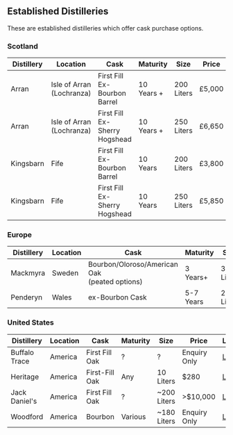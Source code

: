 ## Established Distilleries

These are established distilleries which offer cask purchase options.

### Scotland

| Distillery|Location|Cask|Maturity|Size| Price  |Link|
|-----------|--------|----|--------|----|--------|----|
|Arran|Isle of Arran (Lochranza)|First Fill Ex-Bourbon Barrel|10 Years +|200 Liters| £5,000 |[Link](https://www.arranwhisky.com/our-distillery/buy-a-whisky-cask)
|Arran|Isle of Arran (Lochranza)|First Fill Ex-Sherry Hogshead|10 Years +|250 Liters| £6,650 |[Link](https://www.arranwhisky.com/our-distillery/buy-a-whisky-cask)
|Kingsbarn|Fife|First Fill Ex-Bourbon Barrel|10 Years|200 Liters| £3,800 |[Link](https://www.kingsbarnsdistillery.com/collections/private-cask-ownership/products/kingsbarns-private-cask-american-standard-barrel-ex-bourbon-cask)|
|Kingsbarn|Fife|First Fill Ex-Sherry Hogshead|10 Years|250 Liters| £5,850 |[Link](https://www.kingsbarnsdistillery.com/collections/private-cask-ownership/products/kingsbarns-private-cask-hogshead-ex-sherry-cask)|

### Europe

| Distillery|Location|Cask|Maturity|Size|Price |Link|
|-----------|--------|----|--------|----|------|----|
|Mackmyra|Sweden|Bourbon/Oloroso/American Oak<br/>(peated options)|3 Years+|30 Liters|€1,337+|[Link](https://mackmyra.se/fat-3/)
|Penderyn|Wales|ex-Bourbon Cask|5-7 Years|200 Liters|£2,900|[Link](http://penderyn.wales/cask-sales/)

### United States

| Distillery|Location|Cask|Maturity|Size|Price |Link|
|-----------|--------|----|--------|----|------|----|
|Buffalo Trace|America|First Fill Oak|?|?|Enquiry Only|[Link](https://singlebarrelselect.buffalotracedistillery.com/process.html)
|Heritage|America|First-Fill Oak|Any|10 Liters|$280|[Link](https://heritagedistilling.com/products/cask-club)
|Jack Daniel's|America|First Fill Oak|?|~200 Liters|>$10,000|[Link](https://www.jackdaniels.com/whiskey/single-barrel/personal-collection/inquiry-form#jack-daniels-form)
|Woodford|America|Bourbon|Various|~180 Liters|Enquiry Only|[Link](https://www.woodfordreserve.com/en-uk/lifestyle/personal-selection/)